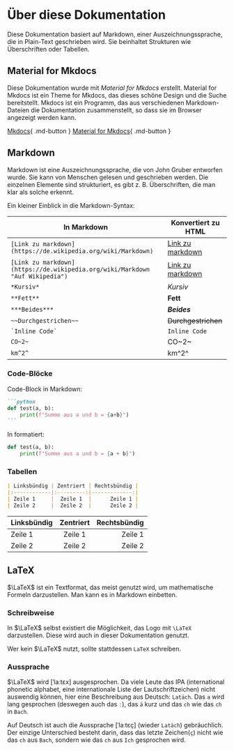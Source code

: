 # Über diese Dokumentation

Diese Dokumentation basiert auf Markdown, einer Auszeichnungssprache, die in Plain-Text geschrieben wird. Sie beinhaltet
Strukturen wie Überschriften oder Tabellen.

## Material for Mkdocs

Diese Dokumentation wurde mit *Material for Mkdocs* erstellt. Material for Mkdocs ist ein Theme for Mkdocs, das dieses
schöne Design und die Suche bereitstellt. Mkdocs ist ein Programm, das aus verschiedenen Markdown-Dateien die 
Dokumentation zusammenstellt, so dass sie im Browser angezeigt werden kann.

[Mkdocs](https://mkdocs.org){ .md-button }
[Material for Mkdocs](https://squidfunk.github.io/mkdocs-material){ .md-button }

## Markdown

Markdown ist eine Auszeichnungssprache, die von John Gruber entworfen wurde. Sie kann von Menschen gelesen und
geschrieben werden. Die einzelnen Elemente sind strukturiert, es gibt z. B. Überschriften, die man klar als solche
erkennt.

Ein kleiner Einblick in die Markdown-Syntax:

| In Markdown                                                                  | Konvertiert zu HTML                                                        |
|------------------------------------------------------------------------------|----------------------------------------------------------------------------|
| `[Link zu markdown](https://de.wikipedia.org/wiki/Markdown)`                 | [Link zu markdown](https://de.wikipedia.org/wiki/Markdown)                 |
| `[Link zu markdown](https://de.wikipedia.org/wiki/Markdown "Auf Wikipedia")` | [Link zu markdown](https://de.wikipedia.org/wiki/Markdown "Auf Wikipedia") |
| `*Kursiv*`                                                                   | *Kursiv*                                                                   |
| `**Fett**`                                                                   | **Fett**                                                                   |
| `***Beides***`                                                               | ***Beides***                                                               |
| `~~Durchgestrichen~~`                                                        | ~~Durchgestrichen~~                                                        |
| `` `Inline Code` ``                                                          | `Inline Code`                                                              |
| `CO~2~`                                                                      | CO~2~                                                                      |
| `km^2^`                                                                      | km^2^                                                                      |

### Code-Blöcke

Code-Block in Markdown:

````markdown
```python
def test(a, b):
    print(f"Summe aus a und b = {a+b}")
```
````

In formatiert:

```python
def test(a, b):
    print(f"Summe aus a und b = {a + b}")
```

### Tabellen

```markdown
| Linksbündig | Zentriert | Rechtsbündig |
|:------------|:---------:|-------------:|
| Zeile 1     |  Zeile 1  |      Zeile 1 |
| Zeile 2     |  Zeile 2  |      Zeile 2 |
```

| Linksbündig | Zentriert | Rechtsbündig |
|:------------|:---------:|-------------:|
| Zeile 1     |  Zeile 1  |      Zeile 1 |
| Zeile 2     |  Zeile 2  |      Zeile 2 |

## LaTeX

$\LaTeX$ ist ein Textformat, das meist genutzt wird, um mathematische Formeln darzustellen. Man kann es in Markdown
einbetten.

### Schreibweise

In $\LaTeX$ selbst existiert die Möglichkeit, das Logo mit `\LaTeX` darzustellen. Diese wird auch in dieser
Dokumentation genutzt.

Wer kein $\LaTeX$ nutzt, sollte stattdessen `LaTeX` schreiben.

### Aussprache

$\LaTeX$ wird \[ˈlaːtɛx] ausgesprochen. Da viele Leute das IPA (international phonetic alphabet, eine internationale
Liste der Lautschriftzeichen) nicht auswendig können, hier eine Beschreibung aus Deutsch: `Latäch`. Das `a` wird lang
gesprochen (deswegen auch das `ː`), das `ä` kurz und das `ch` wie das `ch` in `Bach`.

Auf Deutsch ist auch die Aussprache \[ˈlaːtɛç] (wieder `Latäch`) gebräuchlich. Der einzige Unterschied besteht darin,
dass das letzte Zeichen(`ç`) nicht wie das `ch` aus `Bach`, sondern wie das `ch` aus `Ich` gesprochen wird.
